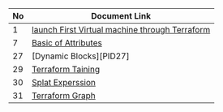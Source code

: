 | No | Document Link |
|-------|---------------|
|1 | [launch First Virtual machine through Terraform][PID1]|
|7 | [Basic of Attributes][PID7]
|27| [Dynamic Blocks][PID27]|
|29| [Terraform Taining][PID29]|
|30| [Splat Experssion][PID30]|
|31| [Terraform Graph][PID31]|




















[PID1]: <./AWS/01-Create_ec2/First-EC2.md>
[PID7]: <./AWS/07-Basic of Attributes/attributes.md>
[PID29]: <./AWS/27-Dynamic Blocks/dynamic blocks.md>
[PID29]: <./AWS/29-Terraform Taint/README.md>
[PID30]: <./AWS/30-Splat Expression/splat.md>
[PID31]: <./AWS/31-Terraform_graph/terraform-graph.md>
